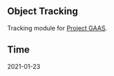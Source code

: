 ## Object Tracking

Tracking module for [Project GAAS](https://github.com/generalized-intelligence/GAAS.git).


## Time
2021-01-23